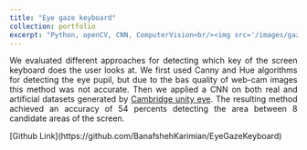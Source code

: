 ```yaml
---
title: "Eye gaze keyboard"
collection: portfolio
excerpt: "Python, openCV, CNN, ComputerVision<br/><img src='/images/gaze.png' class="center">"
---
```

<p align="justify"> We evaluated different approaches for detecting which key of the screen keyboard does the user looks at. We first used Canny and Hue algorithms for detecting the eye pupil, but due to the bas quality of web-cam images this method was not accurate.
Then we applied a CNN on both real and artificial datasets generated by <a href="https://www.cl.cam.ac.uk/research/rainbow/projects/unityeyes/">Cambridge unity eye</a>. The resulting method achieved an accuracy of 54 percents detecting the area between 8 candidate areas of the screen. </p>
[Github Link](https://github.com/BanafshehKarimian/EyeGazeKeyboard)